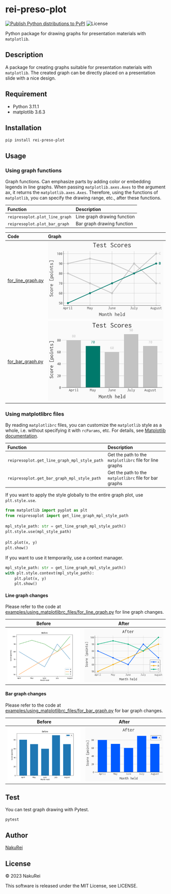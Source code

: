 # rei-preso-plot

[![Publish Python distributions to PyPI](https://github.com/NakuRei/rei-preso-plot/actions/workflows/publish-to-test-pypi.yml/badge.svg)](https://github.com/NakuRei/rei-preso-plot/actions/workflows/publish-to-test-pypi.yml)
![License](https://img.shields.io/github/license/NakuRei/rei-preso-plot)

Python package for drawing graphs for presentation materials with `matplotlib`.

## Description

A package for creating graphs suitable for presentation materials with `matplotlib`.
The created graph can be directly placed on a presentation slide with a nice design.

## Requirement

- Python 3.11.1
- matplotlib 3.6.3

## Installation

```shell
pip install rei-preso-plot
```

## Usage

### Using graph functions

Graph functions.
Can emphasize parts by adding color or embedding legends in line graphs.
When passing `matplotlib.axes.Axes` to the argument ax, it returns the `matplotlib.axes.Axes`. Therefore, using the functions of `matplotlib`, you can specify the drawing range, etc., after these functions.

| Function                       | Description                 |
| :----------------------------- | :-------------------------- |
| `reipresoplot.plot_line_graph` | Line graph drawing function |
| `reipresoplot.plot_bar_graph`  | Bar graph drawing function  |

| Code                                      | Graph                          |
| :---------------------------------------- | :----------------------------- |
| [for_line_graph.py][line_graph_code_link] | ![Line graph][line_graph_link] |
| [for_bar_graph.py][bar_graph_code_link]   | ![Bar graph][bar_graph_link]   |

[line_graph_link]: https://github.com/NakuRei/rei-preso-plot/raw/main/examples/using_graph_functions/result/plot_line_graph.png
[line_graph_code_link]: https://github.com/NakuRei/rei-preso-plot/blob/main/examples/using_graph_functions/for_line_graph.py
[bar_graph_code_link]: https://github.com/NakuRei/rei-preso-plot/blob/main/examples/using_graph_functions/for_bar_graph.py
[bar_graph_link]: https://github.com/NakuRei/rei-preso-plot/raw/main/examples/using_graph_functions/result/plot_bar_graph.png

### Using matplotlibrc files

By reading `matplotlibrc` files, you can customize the `matplotlib` style as a whole, i.e. without specifying it with `rcParams`, etc.
For details, see [Matplotlib documentation](https://matplotlib.org/stable/tutorials/introductory/customizing.html).

| Function                                     | Description                                             |
| :------------------------------------------- | :------------------------------------------------------ |
| `reipresoplot.get_line_graph_mpl_style_path` | Get the path to the `matplotlibrc` file for line graphs |
| `reipresoplot.get_bar_graph_mpl_style_path`  | Get the path to the `matplotlibrc` file for bar graphs  |

If you want to apply the style globally to the entire graph plot, use `plt.style.use`.

```python
from matplotlib import pyplot as plt
from reipresoplot import get_line_graph_mpl_style_path

mpl_style_path: str = get_line_graph_mpl_style_path()
plt.style.use(mpl_style_path)

plt.plot(x, y)
plt.show()
```

If you want to use it temporarily, use a context manager.

```python
mpl_style_path: str = get_line_graph_mpl_style_path()
with plt.style.context(mpl_style_path):
    plt.plot(x, y)
    plt.show()
```

#### Line graph changes

Please refer to the code at [examples/using_matplotlibrc_files/for_line_graph.py](https://github.com/NakuRei/rei-preso-plot/blob/main/examples/using_matplotlibrc_files/for_line_graph.py) for line graph changes.

|           Before            |           After           |
| :-------------------------: | :-----------------------: |
| ![Before][before_line_link] | ![After][after_line_link] |

[before_line_link]: https://raw.githubusercontent.com/NakuRei/rei-preso-plot/main/examples/using_matplotlibrc_files/result/line_graph_before.png
[after_line_link]: https://raw.githubusercontent.com/NakuRei/rei-preso-plot/main/examples/using_matplotlibrc_files/result/line_graph_after.png

#### Bar graph changes

Please refer to the code at [examples/using_matplotlibrc_files/for_bar_graph.py](https://github.com/NakuRei/rei-preso-plot/blob/main/examples/using_matplotlibrc_files/for_bar_graph.py) for bar graph changes.

|           Before           |          After           |
| :------------------------: | :----------------------: |
| ![Before][before_bar_link] | ![After][after_bar_link] |

[before_bar_link]: https://raw.githubusercontent.com/NakuRei/rei-preso-plot/main/examples/using_matplotlibrc_files/result/bar_graph_before.png
[after_bar_link]: https://raw.githubusercontent.com/NakuRei/rei-preso-plot/main/examples/using_matplotlibrc_files/result/bar_graph_after.png

## Test

You can test graph drawing with Pytest.

```shell
pytest
```

## Author

[NakuRei](https://notes.nakurei.com/about/)

## License

© 2023 NakuRei

This software is released under the MIT License, see LICENSE.
